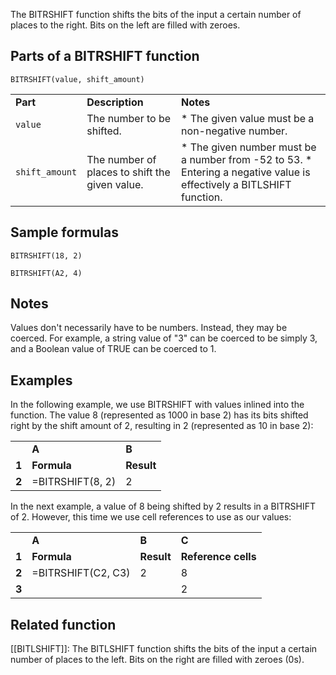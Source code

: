 The BITRSHIFT function shifts the bits of the input a certain number of places to the right. Bits on the left are filled with zeroes.

Parts of a BITRSHIFT function
-----------------------------

`BITRSHIFT(value, shift_amount)`

|  |  |  |
| --- | --- | --- |
| **Part** | **Description** | **Notes** |
| `value` | The number to be shifted. | * The given value must be a non-negative number. |
| `shift_amount` | The number of places to shift the given value. | * The given number must be a number from -52 to 53. * Entering a negative value is effectively a BITLSHIFT function. |

Sample formulas
---------------

`BITRSHIFT(18, 2)`

`BITRSHIFT(A2, 4)`

Notes
-----

Values don't necessarily have to be numbers. Instead, they may be coerced. For example, a string value of "3" can be coerced to be simply 3, and a Boolean value of TRUE can be coerced to 1.

Examples
--------

In the following example, we use BITRSHIFT with values inlined into the function. The value 8 (represented as 1000 in base 2) has its bits shifted right by the shift amount of 2, resulting in 2 (represented as 10 in base 2):

|  |  |  |
| --- | --- | --- |
|  | **A** | **B** |
| **1** | **Formula** | **Result** |
| **2** | =BITRSHIFT(8, 2) | 2 |

In the next example, a value of 8 being shifted by 2 results in a BITRSHIFT of 2. However, this time we use cell references to use as our values:

|  |  |  |  |
| --- | --- | --- | --- |
|  | **A** | **B** | **C** |
| **1** | **Formula** | **Result** | **Reference cells** |
| **2** | =BITRSHIFT(C2, C3) | 2 | 8 |
| **3** |  |  | 2 |

Related function
----------------

[[BITLSHIFT]]: The BITLSHIFT function shifts the bits of the input a certain number of places to the left. Bits on the right are filled with zeroes (0s).